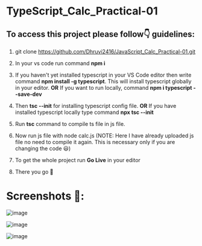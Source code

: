 # TypeScript_Calc_Practical-01

## To access this project please follow:point_down: guidelines:

1. git clone https://github.com/Dhruvi2416/JavaScript_Calc_Practical-01.git
2. In your vs code run command **npm i**
3. If you haven't yet installed typescript in your VS Code editor then write command **npm install -g typescript**.  This will install typescript globally in your editor.
**OR** If you want to run locally, command **npm i typescript --save-dev**

4. Then **tsc --init** for installing typescript config file. **OR** If you have installed typescript locally type command **npx tsc --init**
5. Run **tsc** command to compile ts file in js file.
6. Now run js file with node calc.js (NOTE: Here I have already uploaded js file no need to compile it again. This is necessary only if you are changing the code :smiley:)
7. To get the whole project run **Go Live** in your editor
8. There you go :rocket:

# Screenshots :camera_flash::

![image](https://user-images.githubusercontent.com/122339608/236696599-f2c6789e-98d8-40b5-8fdd-98414f621554.png)

![image](https://user-images.githubusercontent.com/122339608/236696616-1c5907d4-5560-401f-bb84-5a74e3c28c8d.png)

![image](https://user-images.githubusercontent.com/122339608/236696631-0ff2da94-286f-4e5d-ac71-f94142873c4d.png)


